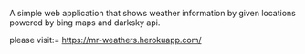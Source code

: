 A simple web application that shows weather information by given locations powered by bing maps and darksky api.

please visit:= https://mr-weathers.herokuapp.com/
